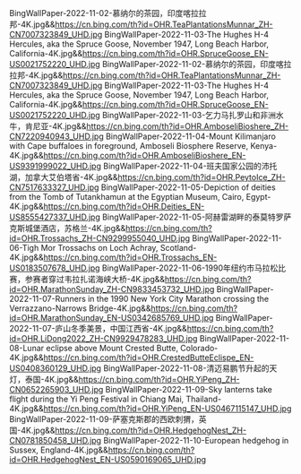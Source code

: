 
BingWallPaper-2022-11-02-慕纳尔的茶园，印度喀拉拉邦-4K.jpg&&https://cn.bing.com/th?id=OHR.TeaPlantationsMunnar_ZH-CN7007323849_UHD.jpg
BingWallPaper-2022-11-03-The Hughes H-4 Hercules, aka the Spruce Goose, November 1947, Long Beach Harbor, California-4K.jpg&&https://cn.bing.com/th?id=OHR.SpruceGoose_EN-US0021752220_UHD.jpg
BingWallPaper-2022-11-02-慕纳尔的茶园，印度喀拉拉邦-4K.jpg&&https://cn.bing.com/th?id=OHR.TeaPlantationsMunnar_ZH-CN7007323849_UHD.jpg
BingWallPaper-2022-11-03-The Hughes H-4 Hercules, aka the Spruce Goose, November 1947, Long Beach Harbor, California-4K.jpg&&https://cn.bing.com/th?id=OHR.SpruceGoose_EN-US0021752220_UHD.jpg
BingWallPaper-2022-11-03-乞力马扎罗山和非洲水牛，肯尼亚-4K.jpg&&https://cn.bing.com/th?id=OHR.AmboseliBioshere_ZH-CN7220940943_UHD.jpg
BingWallPaper-2022-11-04-Mount Kilimanjaro with Cape buffaloes in foreground, Amboseli Biosphere Reserve, Kenya-4K.jpg&&https://cn.bing.com/th?id=OHR.AmboseliBioshere_EN-US9391999022_UHD.jpg
BingWallPaper-2022-11-04-班夫国家公园的沛托湖，加拿大艾伯塔省-4K.jpg&&https://cn.bing.com/th?id=OHR.PeytoIce_ZH-CN7517633327_UHD.jpg
BingWallPaper-2022-11-05-Depiction of deities from the Tomb of Tutankhamun at the Egyptian Museum, Cairo, Egypt-4K.jpg&&https://cn.bing.com/th?id=OHR.Deities_EN-US8555427337_UHD.jpg
BingWallPaper-2022-11-05-阿赫雷湖畔的泰莫特罗萨克斯城堡酒店，苏格兰-4K.jpg&&https://cn.bing.com/th?id=OHR.Trossachs_ZH-CN9299955040_UHD.jpg
BingWallPaper-2022-11-06-Tigh Mor Trossachs on Loch Achray, Scotland-4K.jpg&&https://cn.bing.com/th?id=OHR.Trossachs_EN-US0183507678_UHD.jpg
BingWallPaper-2022-11-06-1990年纽约市马拉松比赛，参赛者穿过韦拉扎诺海峡大桥-4K.jpg&&https://cn.bing.com/th?id=OHR.MarathonSunday_ZH-CN9833453732_UHD.jpg
BingWallPaper-2022-11-07-Runners in the 1990 New York City Marathon crossing the Verrazzano-Narrows Bridge-4K.jpg&&https://cn.bing.com/th?id=OHR.MarathonSunday_EN-US0342685769_UHD.jpg
BingWallPaper-2022-11-07-庐山冬季美景，中国江西省-4K.jpg&&https://cn.bing.com/th?id=OHR.LiDong2022_ZH-CN9929478283_UHD.jpg
BingWallPaper-2022-11-08-Lunar eclipse above Mount Crested Butte, Colorado-4K.jpg&&https://cn.bing.com/th?id=OHR.CrestedButteEclispe_EN-US0408360129_UHD.jpg
BingWallPaper-2022-11-08-清迈易鹏节升起的天灯，泰国-4K.jpg&&https://cn.bing.com/th?id=OHR.YiPeng_ZH-CN0652265903_UHD.jpg
BingWallPaper-2022-11-09-Sky lanterns take flight during the Yi Peng Festival in Chiang Mai, Thailand-4K.jpg&&https://cn.bing.com/th?id=OHR.YiPeng_EN-US0467115147_UHD.jpg
BingWallPaper-2022-11-09-萨塞克斯郡的西欧刺猬，英国-4K.jpg&&https://cn.bing.com/th?id=OHR.HedgehogNest_ZH-CN0781850458_UHD.jpg
BingWallPaper-2022-11-10-European hedgehog in Sussex, England-4K.jpg&&https://cn.bing.com/th?id=OHR.HedgehogNest_EN-US0590169065_UHD.jpg